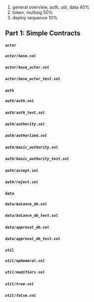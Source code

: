 1) general overview, auth, util, data  40%
2) token, multisig  50%
3) deploy sequence  10%

Part 1: Simple Contracts
---
#### `actor`
##### `actor/base.sol`
##### `actor/base_actor.sol`
##### `actor/base_actor_test.sol`

#### `auth`
##### `auth/auth.sol`
##### `auth/auth_test.sol`
##### `auth/authority.sol`
##### `auth/authorized.sol`
##### `auth/basic_authority.sol`
##### `auth/basic_authority_test.sol`
##### `auth/accept.sol`
##### `auth/reject.sol`

#### `data`
##### `data/balance_db.sol`
##### `data/balance_db_test.sol`
##### `data/approval_db.sol`
##### `data/approval_db_test.sol`


#### `util`
##### `util/ephemeral.sol`
##### `util/modifiers.sol`
##### `util/true.sol`
##### `util/false.sol`
